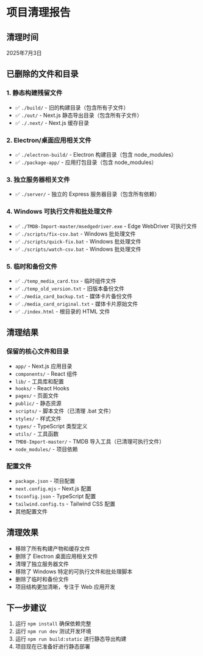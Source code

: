 # 项目清理报告

## 清理时间
2025年7月3日

## 已删除的文件和目录

### 1. 静态构建残留文件
- ✅ `./build/` - 旧的构建目录（包含所有子文件）
- ✅ `./out/` - Next.js 静态导出目录（包含所有子文件）
- ✅ `./.next/` - Next.js 缓存目录

### 2. Electron/桌面应用相关文件
- ✅ `./electron-build/` - Electron 构建目录（包含 node_modules）
- ✅ `./package-app/` - 应用打包目录（包含 node_modules）

### 3. 独立服务器相关文件
- ✅ `./server/` - 独立的 Express 服务器目录（包含所有依赖）

### 4. Windows 可执行文件和批处理文件
- ✅ `./TMDB-Import-master/msedgedriver.exe` - Edge WebDriver 可执行文件
- ✅ `./scripts/fix-csv.bat` - Windows 批处理文件
- ✅ `./scripts/quick-fix.bat` - Windows 批处理文件  
- ✅ `./scripts/watch-csv.bat` - Windows 批处理文件

### 5. 临时和备份文件
- ✅ `./temp_media_card.tsx` - 临时组件文件
- ✅ `./temp_old_version.txt` - 旧版本备份文件
- ✅ `./media_card_backup.txt` - 媒体卡片备份文件
- ✅ `./media_card_original.txt` - 媒体卡片原始文件
- ✅ `./index.html` - 根目录的 HTML 文件

## 清理结果

### 保留的核心文件和目录
- `app/` - Next.js 应用目录
- `components/` - React 组件
- `lib/` - 工具库和配置
- `hooks/` - React Hooks
- `pages/` - 页面文件
- `public/` - 静态资源
- `scripts/` - 脚本文件（已清理 .bat 文件）
- `styles/` - 样式文件
- `types/` - TypeScript 类型定义
- `utils/` - 工具函数
- `TMDB-Import-master/` - TMDB 导入工具（已清理可执行文件）
- `node_modules/` - 项目依赖

### 配置文件
- `package.json` - 项目配置
- `next.config.mjs` - Next.js 配置
- `tsconfig.json` - TypeScript 配置
- `tailwind.config.ts` - Tailwind CSS 配置
- 其他配置文件

## 清理效果
- 移除了所有构建产物和缓存文件
- 删除了 Electron 桌面应用相关文件
- 清理了独立服务器文件
- 移除了 Windows 特定的可执行文件和批处理脚本
- 删除了临时和备份文件
- 项目结构更加清晰，专注于 Web 应用开发

## 下一步建议
1. 运行 `npm install` 确保依赖完整
2. 运行 `npm run dev` 测试开发环境
3. 运行 `npm run build:static` 进行静态导出构建
4. 项目现在已准备好进行静态部署

